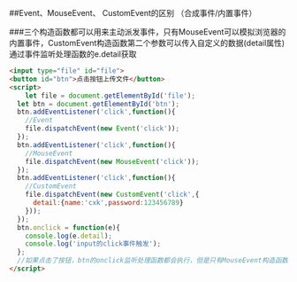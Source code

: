 ##Event、MouseEvent、 CustomEvent的区别 （合成事件/内置事件）

###三个构造函数都可以用来主动派发事件，只有MouseEvent可以模拟浏览器的内置事件，CustomEvent构造函数第二个参数可以传入自定义的数据(detail属性)通过事件监听处理函数的e.detail获取

```html
<input type="file" id="file">
<button id="btn">点击按钮上传文件</button>
<script>
	let file = document.getElementById('file');
  let btn = document.getElementById('btn');
  btn.addEventListener('click',function(){
    //Event 
    file.dispatchEvent(new Event('click'));
  });
  btn.addEventListener('click',function(){
    //MouseEvent  
    file.dispatchEvent(new MouseEvent('click'));
  });
  btn.addEventListener('click',function(){
    //CustomEvent 
    file.dispatchEvent(new CustomEvent('click',{
      detail:{name:'cxk',password:123456789}
    }));
  });
  btn.onclick = function(e){
    console.log(e.detail);
    console.log('input的click事件触发');
  };
  //如果点击了按钮，btn的onclick监听处理函数都会执行，但是只有MouseEvent构造函数派发的事件会真正的模拟用户主动点击input框的行为，会打开文件选择对话框。其他的都不会。
</script>
```

